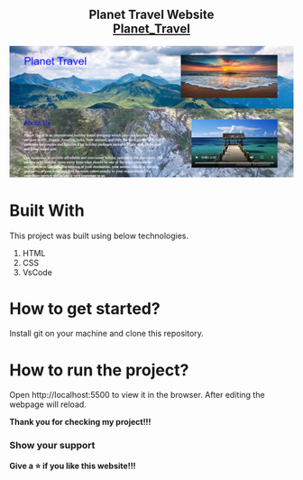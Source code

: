 <h2 align="center">
  Planet Travel Website <br/>
  <a href="https://geminipizza.vercel.app/" target="">Planet_Travel</a>
</h2>

<div align="center">
  
 <img alt="Demo" src="./images/content/Planet Travel.PNG" />

</div>

# Built With

This project was built using below technologies.

1. HTML
2. CSS
3. VsCode

# How to get started?

Install git on your machine and clone this repository.

# How to run the project?

Open http://localhost:5500 to view it in the browser. After editing the webpage will reload.


**Thank you for checking my project!!!**

### Show your support

**Give a ⭐ if you like this website!!!**

